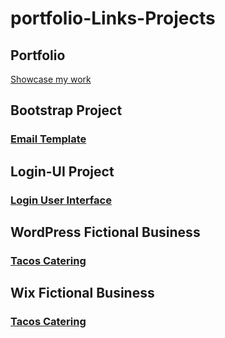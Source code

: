 # portfolio-Links-Projects
## Portfolio
[Showcase my work]("href="https://amairanychavezcoho.wixsite.com/portfolio") 
## Bootstrap Project
### [Email Template]("https://achavez101.github.io/bootstrap-email-chavez/")
## Login-UI Project
### [Login User Interface]("https://achavez101.github.io/login-ui-chavez/")
## WordPress Fictional Business
### [Tacos Catering]("https://tacoschavez5.wordpress.com/")
## Wix Fictional Business
### [Tacos Catering]("https://amairanychavezcoho.wixsite.com/tacoschavez")
